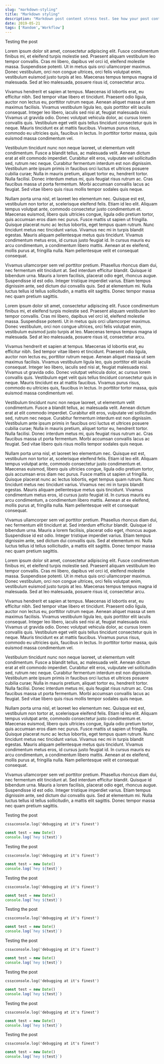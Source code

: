 ```yaml
---
slug: "markdown-styling"
title: "Markdown styling"
description: "Markdown post content stress test. See how your post content is being styled with Tailwind CSS."
date: 2019-05-21
tags: ['Random','Workflow']
---
```


Testing the post



Lorem ipsum dolor sit amet, consectetur adipiscing elit. Fusce condimentum finibus mi, et eleifend turpis molestie sed. Praesent aliquam vestibulum leo tempor convallis. Cras mi libero, dapibus vel orci id, eleifend molestie massa. Suspendisse potenti. Ut in metus quis orci ullamcorper maximus. Donec vestibulum, orci non congue ultrices, orci felis volutpat enim, vestibulum euismod justo turpis at leo. Maecenas tempus tempus magna id malesuada. Sed at leo malesuada, posuere risus id, consectetur arcu.

Vivamus hendrerit et sapien at tempus. Maecenas id lobortis erat, eu efficitur nibh. Sed tempor vitae libero et tincidunt. Praesent odio ligula, auctor non lectus eu, porttitor rutrum neque. Aenean aliquet massa ut sem maximus facilisis. Vivamus vestibulum ligula leo, quis porttitor elit iaculis consequat. Integer leo libero, iaculis sed nisi at, feugiat malesuada nisi. Vivamus ut gravida odio. Donec volutpat vehicula dolor, ac cursus lorem convallis quis. Vestibulum eget velit quis tellus tincidunt consectetur quis in neque. Mauris tincidunt ex at mattis faucibus. Vivamus purus risus, commodo eu ultricies quis, faucibus in lectus. In porttitor tortor massa, quis euismod massa condimentum vel.

Vestibulum tincidunt nunc non neque laoreet, ut elementum velit condimentum. Fusce a blandit tellus, ac malesuada velit. Aenean dictum erat at elit commodo imperdiet. Curabitur elit eros, vulputate vel sollicitudin sed, rutrum nec neque. Curabitur fermentum interdum est non dignissim. Vestibulum ante ipsum primis in faucibus orci luctus et ultrices posuere cubilia curae; Nulla in mauris pretium, aliquet tortor eu, hendrerit tortor. Nulla facilisi. Donec interdum metus mi, quis feugiat risus rutrum ac. Cras faucibus massa ut porta fermentum. Morbi accumsan convallis lacus ac feugiat. Sed vitae libero quis risus mollis tempor sodales quis neque.

Nullam porta urna nisl, et laoreet leo elementum nec. Quisque est est, vestibulum non tortor at, scelerisque eleifend felis. Etiam id leo elit. Aliquam tempus volutpat ante, commodo consectetur justo condimentum et. Maecenas euismod, libero quis ultricies congue, ligula odio pretium tortor, quis accumsan eros diam nec purus. Fusce mattis ut sapien ut fringilla. Quisque placerat nunc ac lectus lobortis, eget tempus quam rutrum. Nunc tincidunt metus nec tincidunt varius. Vivamus nec mi in turpis blandit egestas. Mauris aliquam pellentesque metus quis tincidunt. Vivamus condimentum metus eros, id cursus justo feugiat id. In cursus mauris eu arcu condimentum, a condimentum libero mattis. Aenean at ex eleifend, mollis purus at, fringilla nulla. Nam pellentesque velit et consequat consequat.

Vivamus ullamcorper sem vel porttitor pretium. Phasellus rhoncus diam dui, nec fermentum elit tincidunt at. Sed interdum efficitur blandit. Quisque id bibendum urna. Mauris a lorem facilisis, placerat odio eget, rhoncus augue. Suspendisse id est odio. Integer tristique imperdiet varius. Etiam tempus dignissim ante, sed dictum dui convallis quis. Sed at elementum mi. Nulla luctus tellus id tellus sollicitudin, a mattis elit sagittis. Donec tempor massa nec quam pretium sagittis. 



Lorem ipsum dolor sit amet, consectetur adipiscing elit. Fusce condimentum finibus mi, et eleifend turpis molestie sed. Praesent aliquam vestibulum leo tempor convallis. Cras mi libero, dapibus vel orci id, eleifend molestie massa. Suspendisse potenti. Ut in metus quis orci ullamcorper maximus. Donec vestibulum, orci non congue ultrices, orci felis volutpat enim, vestibulum euismod justo turpis at leo. Maecenas tempus tempus magna id malesuada. Sed at leo malesuada, posuere risus id, consectetur arcu.

Vivamus hendrerit et sapien at tempus. Maecenas id lobortis erat, eu efficitur nibh. Sed tempor vitae libero et tincidunt. Praesent odio ligula, auctor non lectus eu, porttitor rutrum neque. Aenean aliquet massa ut sem maximus facilisis. Vivamus vestibulum ligula leo, quis porttitor elit iaculis consequat. Integer leo libero, iaculis sed nisi at, feugiat malesuada nisi. Vivamus ut gravida odio. Donec volutpat vehicula dolor, ac cursus lorem convallis quis. Vestibulum eget velit quis tellus tincidunt consectetur quis in neque. Mauris tincidunt ex at mattis faucibus. Vivamus purus risus, commodo eu ultricies quis, faucibus in lectus. In porttitor tortor massa, quis euismod massa condimentum vel.

Vestibulum tincidunt nunc non neque laoreet, ut elementum velit condimentum. Fusce a blandit tellus, ac malesuada velit. Aenean dictum erat at elit commodo imperdiet. Curabitur elit eros, vulputate vel sollicitudin sed, rutrum nec neque. Curabitur fermentum interdum est non dignissim. Vestibulum ante ipsum primis in faucibus orci luctus et ultrices posuere cubilia curae; Nulla in mauris pretium, aliquet tortor eu, hendrerit tortor. Nulla facilisi. Donec interdum metus mi, quis feugiat risus rutrum ac. Cras faucibus massa ut porta fermentum. Morbi accumsan convallis lacus ac feugiat. Sed vitae libero quis risus mollis tempor sodales quis neque.

Nullam porta urna nisl, et laoreet leo elementum nec. Quisque est est, vestibulum non tortor at, scelerisque eleifend felis. Etiam id leo elit. Aliquam tempus volutpat ante, commodo consectetur justo condimentum et. Maecenas euismod, libero quis ultricies congue, ligula odio pretium tortor, quis accumsan eros diam nec purus. Fusce mattis ut sapien ut fringilla. Quisque placerat nunc ac lectus lobortis, eget tempus quam rutrum. Nunc tincidunt metus nec tincidunt varius. Vivamus nec mi in turpis blandit egestas. Mauris aliquam pellentesque metus quis tincidunt. Vivamus condimentum metus eros, id cursus justo feugiat id. In cursus mauris eu arcu condimentum, a condimentum libero mattis. Aenean at ex eleifend, mollis purus at, fringilla nulla. Nam pellentesque velit et consequat consequat.

Vivamus ullamcorper sem vel porttitor pretium. Phasellus rhoncus diam dui, nec fermentum elit tincidunt at. Sed interdum efficitur blandit. Quisque id bibendum urna. Mauris a lorem facilisis, placerat odio eget, rhoncus augue. Suspendisse id est odio. Integer tristique imperdiet varius. Etiam tempus dignissim ante, sed dictum dui convallis quis. Sed at elementum mi. Nulla luctus tellus id tellus sollicitudin, a mattis elit sagittis. Donec tempor massa nec quam pretium sagittis. 



Lorem ipsum dolor sit amet, consectetur adipiscing elit. Fusce condimentum finibus mi, et eleifend turpis molestie sed. Praesent aliquam vestibulum leo tempor convallis. Cras mi libero, dapibus vel orci id, eleifend molestie massa. Suspendisse potenti. Ut in metus quis orci ullamcorper maximus. Donec vestibulum, orci non congue ultrices, orci felis volutpat enim, vestibulum euismod justo turpis at leo. Maecenas tempus tempus magna id malesuada. Sed at leo malesuada, posuere risus id, consectetur arcu.

Vivamus hendrerit et sapien at tempus. Maecenas id lobortis erat, eu efficitur nibh. Sed tempor vitae libero et tincidunt. Praesent odio ligula, auctor non lectus eu, porttitor rutrum neque. Aenean aliquet massa ut sem maximus facilisis. Vivamus vestibulum ligula leo, quis porttitor elit iaculis consequat. Integer leo libero, iaculis sed nisi at, feugiat malesuada nisi. Vivamus ut gravida odio. Donec volutpat vehicula dolor, ac cursus lorem convallis quis. Vestibulum eget velit quis tellus tincidunt consectetur quis in neque. Mauris tincidunt ex at mattis faucibus. Vivamus purus risus, commodo eu ultricies quis, faucibus in lectus. In porttitor tortor massa, quis euismod massa condimentum vel.

Vestibulum tincidunt nunc non neque laoreet, ut elementum velit condimentum. Fusce a blandit tellus, ac malesuada velit. Aenean dictum erat at elit commodo imperdiet. Curabitur elit eros, vulputate vel sollicitudin sed, rutrum nec neque. Curabitur fermentum interdum est non dignissim. Vestibulum ante ipsum primis in faucibus orci luctus et ultrices posuere cubilia curae; Nulla in mauris pretium, aliquet tortor eu, hendrerit tortor. Nulla facilisi. Donec interdum metus mi, quis feugiat risus rutrum ac. Cras faucibus massa ut porta fermentum. Morbi accumsan convallis lacus ac feugiat. Sed vitae libero quis risus mollis tempor sodales quis neque.

Nullam porta urna nisl, et laoreet leo elementum nec. Quisque est est, vestibulum non tortor at, scelerisque eleifend felis. Etiam id leo elit. Aliquam tempus volutpat ante, commodo consectetur justo condimentum et. Maecenas euismod, libero quis ultricies congue, ligula odio pretium tortor, quis accumsan eros diam nec purus. Fusce mattis ut sapien ut fringilla. Quisque placerat nunc ac lectus lobortis, eget tempus quam rutrum. Nunc tincidunt metus nec tincidunt varius. Vivamus nec mi in turpis blandit egestas. Mauris aliquam pellentesque metus quis tincidunt. Vivamus condimentum metus eros, id cursus justo feugiat id. In cursus mauris eu arcu condimentum, a condimentum libero mattis. Aenean at ex eleifend, mollis purus at, fringilla nulla. Nam pellentesque velit et consequat consequat.

Vivamus ullamcorper sem vel porttitor pretium. Phasellus rhoncus diam dui, nec fermentum elit tincidunt at. Sed interdum efficitur blandit. Quisque id bibendum urna. Mauris a lorem facilisis, placerat odio eget, rhoncus augue. Suspendisse id est odio. Integer tristique imperdiet varius. Etiam tempus dignissim ante, sed dictum dui convallis quis. Sed at elementum mi. Nulla luctus tellus id tellus sollicitudin, a mattis elit sagittis. Donec tempor massa nec quam pretium sagittis. 

Testing the post

`css±console.log('debugging at it's finest')`


```javascript
const test = new Date()
console.log(`hey ${test}`)
```

Testing the post

`css±console.log('debugging at it's finest')`


```javascript
const test = new Date()
console.log(`hey ${test}`)
```

Testing the post

`css±console.log('debugging at it's finest')`


```javascript
const test = new Date()
console.log(`hey ${test}`)
```

Testing the post

`css±console.log('debugging at it's finest')`


```javascript
const test = new Date()
console.log(`hey ${test}`)
```

Testing the post

`css±console.log('debugging at it's finest')`


```javascript
const test = new Date()
console.log(`hey ${test}`)
```

Testing the post

`css±console.log('debugging at it's finest')`


```javascript
const test = new Date()
console.log(`hey ${test}`)
```

Testing the post

`css±console.log('debugging at it's finest')`


```javascript
const test = new Date()
console.log(`hey ${test}`)
```

Testing the post

`css±console.log('debugging at it's finest')`


```javascript
const test = new Date()
console.log(`hey ${test}`)
```